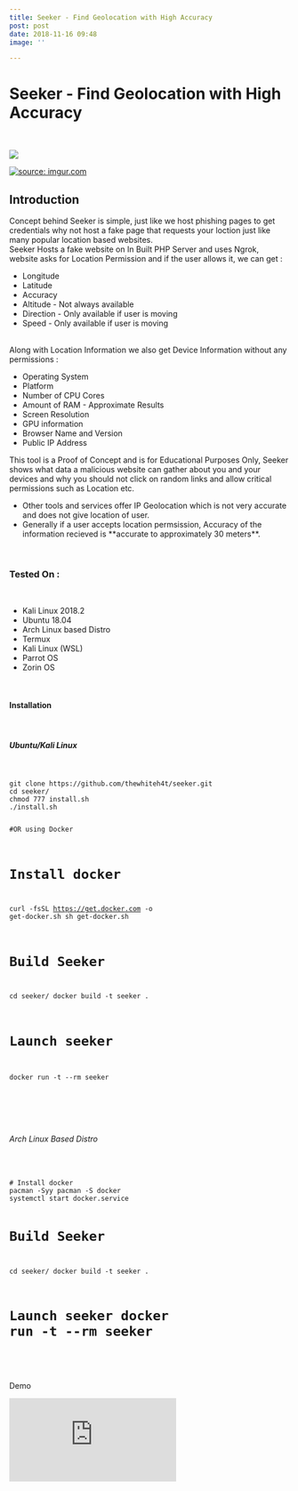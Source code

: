 ```yaml
---
title: Seeker - Find Geolocation with High Accuracy
post: post
date: 2018-11-16 09:48
image: ''

---
```

<h1 class="cyan-text title">Seeker - Find Geolocation with High Accuracy</h1>
<br>
<p><img class="responsive-img z-depth-5" src="https://imgur.com/cg82a8k"/></p>
<a href="https://imgur.com/cg82a8k"><img src="https://i.imgur.com/cg82a8k.png" title="source: imgur.com" /></a>
<br>
<h2 class="cyan-text subtitle">Introduction</h2>
<p class="content white-text">
Concept behind Seeker is simple, just like we host phishing pages to  get credentials why not host a fake page that requests your loction just  like many popular location based websites.
<br>
Seeker Hosts a fake website on In Built PHP Server and uses Ngrok, website asks for Location Permission and if the user allows it, we can get :
<br>
<ul class="browser-default">
<li>Longitude</li>
<li>Latitude</li>
<li>Accuracy</li>
<li>Altitude - Not always available</li>
<li>Direction - Only available if user is moving</li>
<li>Speed - Only available if user is moving</li>
</ul>
<br>
Along with Location Information we also get Device Information without any permissions :
<br>
<ul class="browser-default">
<li>Operating System</li>
<li>Platform</li>
<li>Number of CPU Cores</li>
<li>Amount of RAM - Approximate Results</li>
<li>Screen Resolution</li>
<li>GPU information</li>
<li>Browser Name and Version</li>
<li>Public IP Address</li>
</ul>
This tool is a Proof of Concept and is for Educational Purposes  Only, Seeker shows what data a malicious website can gather about you  and your devices and why you should not click on random links and allow  critical permissions such as Location etc.
<br>
<ul class="browser-default">
<li>Other tools and services offer IP Geolocation which is not very accurate and does not give location of user.</li>
<li>Generally if a user accepts location permsission, Accuracy of the information recieved is **accurate to approximately 30 meters**.</li>
</ul>
<br>
<h3 class="cyan-text subtitle">Tested On :</h3>
<br>
<ul class="browser-default">
<li>Kali Linux 2018.2</li>
<li>Ubuntu 18.04</li>
<li>Arch Linux based Distro</li>
<li>Termux</li>
<li>Kali Linux (WSL)</li>
<li>Parrot OS</li>
<li>Zorin OS</li>
</ul>
<br>
<h4 class="cyan-text subtitle">Installation</h4>
<br>
<h5 class="cyan-text subtitle">Ubuntu/Kali Linux</h5>
<br>
<pre><code class="grey darken-4 red-text">git clone https://github.com/thewhiteh4t/seeker.git
cd seeker/
chmod 777 install.sh
./install.sh

#OR using Docker

# Install docker
curl -fsSL https://get.docker.com -o get-docker.sh
sh get-docker.sh

# Build Seeker
cd seeker/
docker build -t seeker .

# Launch seeker
docker run -t --rm seeker
</code></pre>
<br>
<script id="asciicast-195052" src="https://asciinema.org/a/195052.js" async></script>
<br>
<h6 class="cyan-text subtitle">Arch Linux Based Distro</h6>
<br>
<pre><code class="grey darken-4 red-text"># Install docker
pacman -Syy pacman -S docker
systemctl start docker.service

# Build Seeker
cd seeker/ 
docker build -t seeker .

# Launch seeker docker run -t --rm seeker
</code></pre>
<br>
<h7 class="cyan-text subtitle">Demo</h7>
<br>
<iframe src="https://www.youtube.com/embed/ggUGPq4cjSM" frameborder="0" allow="accelerometer; autoplay; encrypted-media; gyroscope; picture-in-picture" allowfullscreen></iframe>